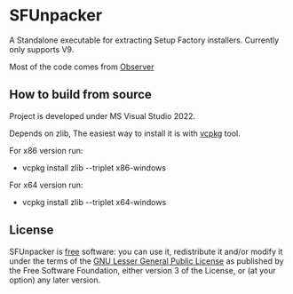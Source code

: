 # SFUnpacker

A Standalone executable for extracting Setup Factory installers. Currently only supports V9.

Most of the code comes from [Observer](https://github.com/lazyhamster/Observer/)

## How to build from source ##
Project is developed under MS Visual Studio 2022.

Depends on zlib, The easiest way to install it is with [vcpkg](https://github.com/Microsoft/vcpkg) tool.

For x86 version run:
* vcpkg install zlib --triplet x86-windows

For x64 version run:
* vcpkg install zlib --triplet x64-windows

## License ##

SFUnpacker is [free](http://www.gnu.org/philosophy/free-sw.html) software: you can use it, redistribute it and/or modify it under the terms of the [GNU Lesser General Public License](http://www.gnu.org/licenses/lgpl.html) as published by the Free Software Foundation, either version 3 of the License, or (at your option) any later version.
